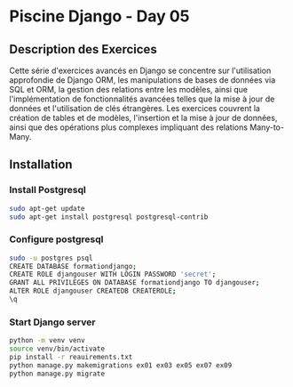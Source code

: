 # Piscine Django - Day 05

## Description des Exercices

Cette série d'exercices avancés en Django se concentre sur l'utilisation approfondie de Django ORM, les manipulations de bases de données via SQL et ORM, la gestion des relations entre les modèles, ainsi que l'implémentation de fonctionnalités avancées telles que la mise à jour de données et l'utilisation de clés étrangères. Les exercices couvrent la création de tables et de modèles, l'insertion et la mise à jour de données, ainsi que des opérations plus complexes impliquant des relations Many-to-Many.

## Installation

### Install Postgresql
```bash
sudo apt-get update
sudo apt-get install postgresql postgresql-contrib
```

### Configure postgresql
```bash
sudo -u postgres psql
CREATE DATABASE formationdjango;
CREATE ROLE djangouser WITH LOGIN PASSWORD 'secret';
GRANT ALL PRIVILEGES ON DATABASE formationdjango TO djangouser;
ALTER ROLE djangouser CREATEDB CREATEROLE;
\q
```

### Start Django server
```bash
python -m venv venv
source venv/bin/activate
pip install -r reauirements.txt
python manage.py makemigrations ex01 ex03 ex05 ex07 ex09
python manage.py migrate
```